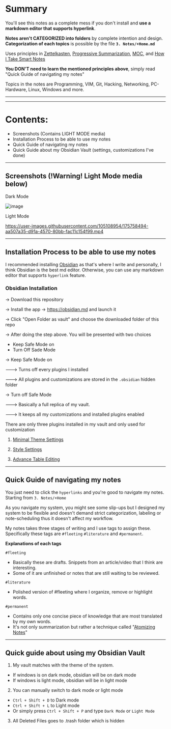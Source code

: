 # Summary
You'll see this notes as a complete mess if you don't install and **use a markdown editor that supports hyperlink**.

**Notes aren't CATEGORIZED into folders** by complete intention and design. **Categorization of each topics** is possible by the file **`3. Notes/+Home.md`**

Uses principles in [Zettelkasten](https://en.wikipedia.org/wiki/Zettelkasten), [Progressive Summarization](https://fortelabs.co/blog/series/ps/), [MOC](https://medium.com/@nickmilo22/in-what-ways-can-we-form-useful-relationships-between-notes-9b9ec46973c6), and [How I Take Smart Notes](https://www.amazon.com/How-Take-Smart-Notes-Nonfiction/dp/1542866502)

**You DON'T need to learn the mentioned principles above**, simply read "Quick Guide of navigating my notes" 

Topics in the notes are Programming, VIM, Git, Hacking, Networking, PC-Hardware, Linux, Windows and more. 

---
---
# Contents:
- Screenshots (Contains LIGHT MODE media)
- Installation Process to be able to use my notes
- Quick Guide of navigating my notes
- Quick Guide about my Obsidian Vault (settings, customizations I've done)

---





## Screenshots (!Warning! Light Mode media below)

Dark Mode 

![image](https://user-images.githubusercontent.com/105108954/175243737-ea656a29-7057-4a95-aff8-9feaa0b78d51.png)

Light Mode

https://user-images.githubusercontent.com/105108954/175758494-aa507a35-d91a-4570-80bb-fac11c154f99.mp4


---
## Installation Process to be able to use my notes

I recommended installing [Obsidian](https://obsidian.md) as that's where I write and personally, I think Obsidian is the best md editor. Otherwise, you can use any markdown editor that supports `hyperlink` feature. 

### Obsidian Installation

-> Download this repository

-> Install the app -> https://obsidian.md and launch it

-> Click "Open Folder as vault" and choose the downloaded folder of this repo 

-> After doing the step above. You will be presented with two choices  
- Keep Safe Mode on
- Turn Off Sade Mode

-> Keep Safe Mode on

---> Turns off every plugins I installed

---> All plugins and customizations are stored in the `.obsidian` hidden folder

-> Turn off Safe Mode

---> Basically a full replica of my vault. 

---> It keeps all my customizations and installed plugins enabled 


There are only three plugins installed in my vault and only used for customization

1. [Minimal Theme Settings](https://github.com/kepano/obsidian-minimal-settings)

2. [Style Settings](https://github.com/mgmeyers/obsidian-style-settings)

3. [Advance Table Editing](https://github.com/tgrosinger/advanced-tables-obsidian)


---
## Quick Guide of navigating my notes
You just need to click the `hyperlinks` and you're good to navigate my notes. Starting from `3. Notes/+Home`



As you navigate my system, you might see some slip-ups but I designed my system to be flexible and doesn't demand strict categorization, labeling or note-scheduling thus it doesn't affect my workflow. 

My notes takes three stages of writing and I use tags to assign these. Specifically these tags are `#fleeting` `#literature` and `#permanent`.

**Explanations of each tags**

`#fleeting`
- Basically these are drafts. Snippets from an article/video that I think are interesting.
- Some of it are unfinished or notes that are still waiting to be reviewed.


`#literature`
- Polished version of #fleeting where I organize, remove or highlight words. 


`#permanent`
- Contains only one concise piece of knowledge that are most translated by my own words. 
- It's not only summarization but rather a technique called "[Atomizing Notes](https://neuron.zettel.page/atomic#:~:text=Zettelkasten%20notes%20are%20atomic%20and,idea%20and%20one%20idea%20only.)"


---
## Quick guide about using my Obsidian Vault

1. My vault matches with the theme of the system. 

- If windows is on dark mode, obsidian will be on dark mode
- If windows is light mode, obsidian will be in light mode

2. You can manually switch to dark mode or light mode

- `Ctrl + Shift + D` to Dark mode
- `Ctrl + Shift + L` to Light mode
- Or simply press `Ctrl + Shift + P` and type `Dark Mode` or `Light Mode`  


3. All Deleted Files goes to .trash folder which is hidden
